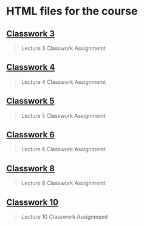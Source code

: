 # HTML files for the course


## [Classwork 3](https://github.com/OrakomoRi/_html_workshop/tree/main/classwork3)
> Lecture 3 Classwork Assignmemt

## [Classwork 4](https://github.com/OrakomoRi/_html_workshop/tree/main/classwork4)
> Lecture 4 Classwork Assignmemt

## [Classwork 5](https://github.com/OrakomoRi/_html_workshop/tree/main/classwork5)
> Lecture 5 Classwork Assignmemt

## [Classwork 6](https://github.com/OrakomoRi/_html_workshop/tree/main/classwork6)
> Lecture 6 Classwork Assignmemt

## [Classwork 8](https://github.com/OrakomoRi/_html_workshop/tree/main/classwork8)
> Lecture 8 Classwork Assignmemt

## [Classwork 10](https://github.com/OrakomoRi/_html_workshop/tree/main/classwork10)
> Lecture 10 Classwork Assignmemt

